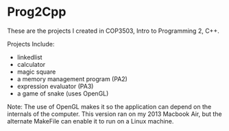 # Prog2Cpp

These are the projects I created in COP3503, Intro to Programming 2, C++.

Projects Include:
- linkedlist
- calculator
- magic square
- a memory management program (PA2)
- expression evaluator (PA3)
- a game of snake (uses OpenGL) 

Note: The use of OpenGL makes it so the application can depend on the internals of the computer. 
This version ran on my 2013 Macbook Air, but the alternate MakeFile can enable it to run on a Linux machine.
